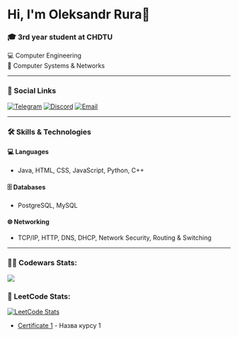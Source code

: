 # Hi, I'm Oleksandr Rura👋

### 🎓 3rd year student at CHDTU  
💻 Computer Engineering  
🔌 Computer Systems & Networks

---

### 🔗 Social Links

[![Telegram](https://img.shields.io/badge/Telegram-rx0U5r44-229ED9?logo=telegram&logoColor=white&style=for-the-badge)](https://t.me/rx0U5r44)
[![Discord](https://img.shields.io/badge/Discord-Olekssandr%237833-5865F2?logo=discord&logoColor=white&style=for-the-badge)](https://discord.com/users/1031148753371017307)
[![Email](https://img.shields.io/badge/Email-ruraoleksandr938@gmail.com-blue?logo=gmail&logoColor=white&style=for-the-badge)](mailto:ruraoleksandr938@gmail.com)

---

### 🛠️ Skills & Technologies

#### 💻 Languages
- Java, HTML, CSS, JavaScript, Python, C++

#### 🗄️ Databases
- PostgreSQL, MySQL

#### 🌐 Networking
- TCP/IP, HTTP, DNS, DHCP, Network Security, Routing & Switching

---

### 🧑‍💻 Codewars Stats:
<a href="https://www.codewars.com/users/Shadow_GG">
  <img src="https://www.codewars.com/users/Shadow_GG/badges/small"/>
</a>

### 🧠 LeetCode Stats:
[![LeetCode Stats](https://leetcard.jacoblin.cool/chadow?theme=light&font=Karla)](https://leetcode.com/u/chadow/)

- [Certificate 1](https://github.com/OleksandrRura/certificates-/blob/main/Oleksandr%20Rura.pdf) - Назва курсу 1

